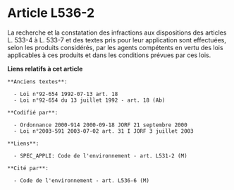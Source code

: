 # Article L536-2

La recherche et la constatation des infractions aux dispositions des articles L. 533-4 à L. 533-7 et des textes pris pour
leur application sont effectuées, selon les produits considérés, par les agents compétents en vertu des lois applicables à
ces produits et dans les conditions prévues par ces lois.

**Liens relatifs à cet article**

	**Anciens textes**:

	  - Loi n°92-654 1992-07-13 art. 18
	  - Loi n°92-654 du 13 juillet 1992 - art. 18 (Ab)

	**Codifié par**:

	  - Ordonnance 2000-914 2000-09-18 JORF 21 septembre 2000
	  - Loi n°2003-591 2003-07-02 art. 31 I JORF 3 juillet 2003

	**Liens**:

	  - SPEC_APPLI: Code de l'environnement - art. L531-2 (M)

	**Cité par**:

	  - Code de l'environnement - art. L536-6 (M)
